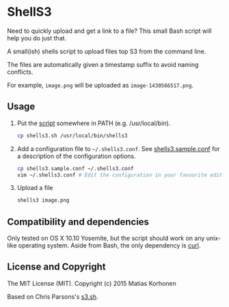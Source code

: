 # ShellS3

Need to quickly upload and get a link to a file? This small Bash script will help you do just that.

A small(ish) shells script to upload files top S3 from the command line.

The files are automatically given a timestamp suffix to avoid naming conflicts.

For example, `image.png` will be uploaded as `image-1430566517.png`.

## Usage

1. Put the [script](shells3.sh) somewhere in PATH (e.g. /usr/local/bin).

    ```sh
    cp shells3.sh /usr/local/bin/shells3
    ```

2. Add a configuration file to `~/.shells3.conf`. See [shells3.sample.conf](shells3.sample.conf) for a description of the configuration options.

    ```sh
    cp shells3.sample.conf ~/.shells3.conf
    vim ~/.shells3.conf # Edit the configuration in your favourite editor
    ```

3. Upload a file

    ```sh
    shells3 image.png
    ```

## Compatibility and dependencies

Only tested on OS X 10.10 Yosemite, but the script should work on any unix-like operating system. Aside from Bash, the only dependency is [curl](http://curl.haxx.se/).

## License and Copyright

The MIT License (MIT). Copyright (c) 2015 Matias Korhonen

Based on Chris Parsons's [s3.sh](http://git.io/vJ45L).
